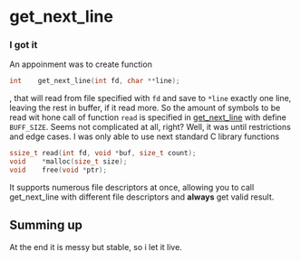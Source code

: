 # get_next_line
### I got it

An appoinment was to create function
```c
int    get_next_line(int fd, char **line);
```
, that will read from file specified with `fd` and save to `*line` exactly one line, leaving the rest in buffer, if it read more. So the amount of symbols to be read wit hone call of function `read` is specified in [get_next_line]() with define `BUFF_SIZE`. Seems not complicated at all, right? Well, it was until restrictions and edge cases. I was only able to use next standard C library functions
```c
ssize_t read(int fd, void *buf, size_t count);
void    *malloc(size_t size);
void    free(void *ptr);
```
It supports numerous file descriptors at once, allowing you to call get_next_line with different file descriptors and **always** get valid result.

## Summing up
At the end it is messy but stable, so i let it live.
